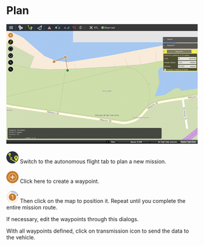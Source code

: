 # Plan

![](images/quickstart/1_2_autonomous_flight_screen.jpg)
<br>
<br>
![](images/quickstart/1_2_ic_autonomous_flight_.png) Switch to the autonomous flight tab to plan a new mission.
<br>
<br>
![](images/quickstart/1_2_ic_autonomous_flight_new_waypoint.png) Click here to create a waypoint.
<br>
<br>
![](images/quickstart/1_2_ic_autonomous_flight_mao_position.png) Then click on the map to position it. Repeat until you complete the entire mission route.



If necessary, edit the waypoints through this dialogs.

With all waypoints defined, click on transmission icon to send the data to the vehicle.